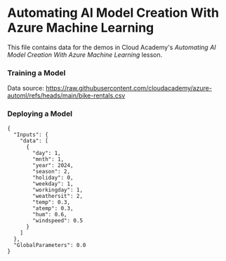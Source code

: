 # Automating AI Model Creation With Azure Machine Learning
This file contains data for the demos in Cloud Academy's _Automating AI Model Creation With Azure Machine Learning_ lesson.  

### Training a Model
Data source: https://raw.githubusercontent.com/cloudacademy/azure-automl/refs/heads/main/bike-rentals.csv

### Deploying a Model
```
{
  "Inputs": { 
    "data": [
      {
        "day": 1,
        "mnth": 1,   
        "year": 2024,
        "season": 2,
        "holiday": 0,
        "weekday": 1,
        "workingday": 1,
        "weathersit": 2, 
        "temp": 0.3, 
        "atemp": 0.3,
        "hum": 0.6,
        "windspeed": 0.5 
      }
    ]    
  },   
  "GlobalParameters": 0.0
}
```
